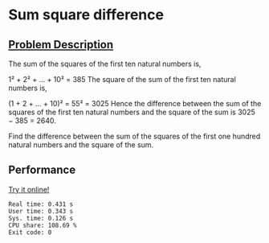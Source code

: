 # Sum square difference

## [Problem Description](https://projecteuler.net/problem=6)

The sum of the squares of the first ten natural numbers is,

1² + 2² + ... + 10² = 385
The square of the sum of the first ten natural numbers is,

(1 + 2 + ... + 10)² = 55² = 3025
Hence the difference between the sum of the squares of the first ten natural numbers and the square of the sum is 3025 − 385 = 2640.

Find the difference between the sum of the squares of the first one hundred natural numbers and the square of the sum.

## Performance

[Try it online!](https://tio.run/##dZCxCoMwFEX3fMUrBTHFRl06dOjWoVML/QCJ@ATBJDYx4tB/tzFq0UIzhXtezuUF66qv9DDsd7E1Os4rGaPsAH1MCiyFKmyN8NAqr1EkyQkKRQiAQw2Yl@Uaw55GLj1Df@gd@UIrMlVm04wJeQQ5HR@DO5yx3F/eF3i2GrlggjdhMAuDlNIFX6UVzLnCMUFZrBv8tC9x/G/BxuCTuWYxTj4wqu5w2mRrTqM0SSgcf1eacuIVtztrbGtWH8W8jwzDBw)

```
Real time: 0.431 s
User time: 0.343 s
Sys. time: 0.126 s
CPU share: 108.69 %
Exit code: 0
```